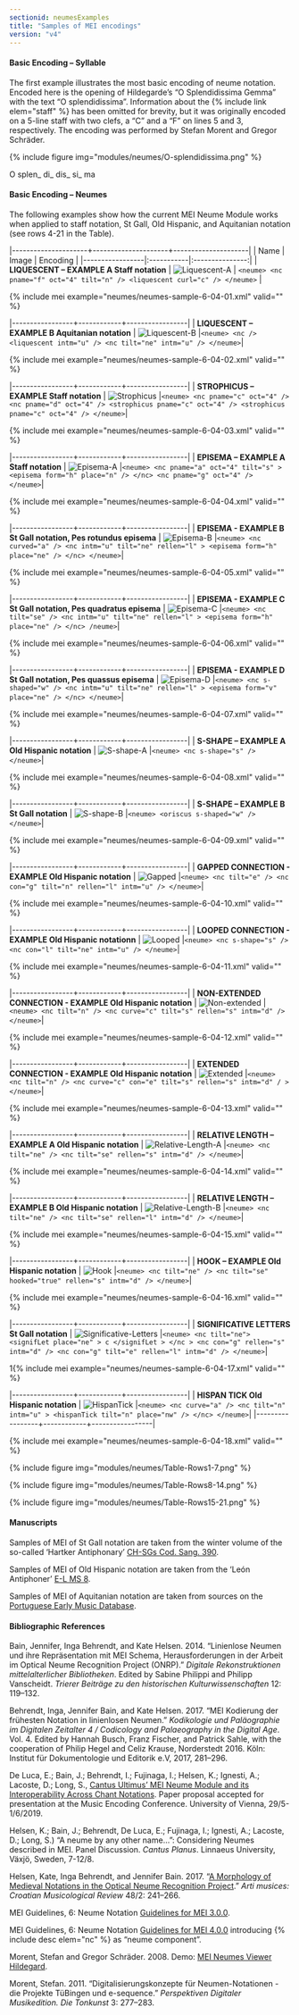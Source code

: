 ```yaml
---
sectionid: neumesExamples
title: "Samples of MEI encodings"
version: "v4"
---
```


#### Basic Encoding – Syllable 

The first example illustrates the most basic encoding of neume notation. Encoded here is the opening of Hildegarde’s “O Splendidissima Gemma” with the text “O splendidissima”. Information about the {% include link elem="staff" %} has been omitted for brevity, but it was originally encoded on a 5-line staff with two clefs, a “C” and a “F” on lines 5 and 3, respectively. The encoding was performed by Stefan Morent and Gregor Schräder.

{% include figure img="modules/neumes/O-splendidissima.png" %}

<layer>
   <syllable>
      <syl n="initial">
         <rend color="red"> O </rend>
      </syl>
      <neume>
         <nc oct="3" pname="c"/>
         <nc intm="d" oct="2" pname="b"/>
         <nc intm="u" oct="3" pname="c"/>
      </neume>
   </syllable>
   <syllable>
      <syl>splen_ </syl>
      <neume>
         <nc oct="3" pname="g"/>
         <nc oct="3" pname="e"/>
      </neume>
      <neume>
         <nc oct="3" pname="d"/>
         <nc oct="3" pname="f"/>
      </neume>
   </syllable>
   <syllable>
      <syl>di_ </syl>
      <neume>
         <nc tilt="n" oct="3" pname="f"/>
         <nc tilt="se" con="g" oct="3" pname="d"/>
         <nc tilt="se" con="g" oct="3" pname="c"/>
      </neume>
   </syllable>
   <syllable>
      <syl>dis_ </syl>
      <neume>
         <nc tilt="n" oct="3" pname="e"/>
      </neume>
   </syllable>
   <syllable>
      <syl>si_ </syl>
      <neume>
         <nc oct="2" pname="a"/>
         <nc con="g" oct="2" pname="b"/>
         <nc con="g" tilt="n" oct="3" pname="d"/>
      </neume>
   </syllable>
   <syllable>
      <syl>ma </syl>
      <neume>
         <nc oct="2" pname="b"/>
         <nc oct="2" pname="a"/>
      </neume>
   </syllable>
</layer>


#### Basic Encoding – Neumes

The following examples show how the current MEI Neume Module works when applied to staff notation, St Gall, Old Hispanic, and Aquitanian notation (see rows 4-21 in the Table).



|---------------------+---------------------+---------------------|
| Name            | Image      |        Encoding |
|-----------------|:-----------|:---------------:|
| **LIQUESCENT – EXAMPLE A Staff notation**  |  ![Liquescent-A](/guidelines/images/v4/modules/neumes/LIQUESCENT–ExampleA.png "Example A") | `<neume> <nc pname="f" oct="4" tilt="n" /> <liquescent curl="c" /> </neume>` |

{% include mei example="neumes/neumes-sample-6-04-01.xml" valid="" %}

|-----------------+------------+-----------------|
| **LIQUESCENT – EXAMPLE B Aquitanian notation**     |  ![Liquescent-B](/guidelines/images/v4/modules/neumes/LIQUESCENT-ExampleB.png "Example B") |`<neume> <nc /> <liquescent intm="u" /> <nc tilt="ne" intm="u" /> </neume>`|

{% include mei example="neumes/neumes-sample-6-04-02.xml" valid="" %}

|-----------------+------------+-----------------|
| **STROPHICUS – EXAMPLE Staff notation**     |  ![Strophicus](/guidelines/images/v4/modules/neumes/strophicus.png "Strophicus") |`<neume> <nc pname="c" oct="4" /> <nc pname="d" oct="4" /> <strophicus pname="c" oct="4" /> <strophicus pname="c" oct="4" /> </neume>`|

{% include mei example="neumes/neumes-sample-6-04-03.xml" valid="" %}

|-----------------+------------+-----------------|
| **EPISEMA – EXAMPLE A Staff notation**     |  ![Episema-A](/guidelines/images/v4/modules/neumes/episema.png "Example A") |`<neume> <nc pname="a" oct="4" tilt="s" > <episema form="h" place="n" /> </nc> <nc pname="g" oct="4" /> </neume>`|

{% include mei example="neumes/neumes-sample-6-04-04.xml" valid="" %}

|-----------------+------------+-----------------|
| **EPISEMA - EXAMPLE B St Gall notation, Pes rotundus episema**     |  ![Episema-B](/guidelines/images/v4/modules/neumes/episemaB.png "Example B") |`<neume> <nc curved="a" /> <nc intm="u" tilt="ne" rellen="l" > <episema form="h" place="ne" /> </nc> </neume>`|

{% include mei example="neumes/neumes-sample-6-04-05.xml" valid="" %}

|-----------------+------------+-----------------|
| **EPISEMA - EXAMPLE C St Gall notation, Pes quadratus episema**     |  ![Episema-C](/guidelines/images/v4/modules/neumes/episemaC.png "Example C") |`<neume> <nc tilt="se" /> <nc intm="u" tilt="ne" rellen="l" > <episema form="h" place="ne" /> </nc> /neume>`|

{% include mei example="neumes/neumes-sample-6-04-06.xml" valid="" %}

|-----------------+------------+-----------------|
| **EPISEMA - EXAMPLE D St Gall notation, Pes quassus episema**     |  ![Episema-D](/guidelines/images/v4/modules/neumes/episemaD.png "Example D") |`<neume> <nc s-shaped="w" /> <nc intm="u" tilt="ne" rellen="l" > <episema form="v" place="ne" /> </nc> </neume>`|

{% include mei example="neumes/neumes-sample-6-04-07.xml" valid="" %}

|-----------------+------------+-----------------|
| **S-SHAPE – EXAMPLE A Old Hispanic notation**     |  ![S-shape-A](/guidelines/images/v4/modules/neumes/s-shape.png "Example A") |`<neume> <nc s-shape="s" /> </neume>`|

{% include mei example="neumes/neumes-sample-6-04-08.xml" valid="" %}

|-----------------+------------+-----------------|
| **S-SHAPE – EXAMPLE B St Gall notation**     |  ![S-shape-B](/guidelines/images/v4/modules/neumes/s-shapeB.png "Example B") |`<neume> <oriscus s-shaped="w" /> </neume>`|

{% include mei example="neumes/neumes-sample-6-04-09.xml" valid="" %}

|-----------------+------------+-----------------|
| **GAPPED CONNECTION - EXAMPLE Old Hispanic notation**     |  ![Gapped](/guidelines/images/v4/modules/neumes/gapped.png "Gapped") |`<neume> <nc tilt="e" /> <nc con="g" tilt="n" rellen="l" intm="u" /> </neume>`|

{% include mei example="neumes/neumes-sample-6-04-10.xml" valid="" %}

|-----------------+------------+-----------------|
| **LOOPED CONNECTION - EXAMPLE Old Hispanic notationn**     |  ![Looped](/guidelines/images/v4/modules/neumes/looped.png "Looped") |`<neume> <nc s-shape="s" /> <nc con="l" tilt="ne" intm="u" /> </neume>`|

{% include mei example="neumes/neumes-sample-6-04-11.xml" valid="" %}

|-----------------+------------+-----------------|
| **NON-EXTENDED CONNECTION - EXAMPLE Old Hispanic notation**     |  ![Non-extended](/guidelines/images/v4/modules/neumes/non-extended.png "Non-extended connection") |`<neume> <nc tilt="n" /> <nc curve="c" tilt="s" rellen="s" intm="d" /> </neume>`|

{% include mei example="neumes/neumes-sample-6-04-12.xml" valid="" %}

|-----------------+------------+-----------------|
| **EXTENDED CONNECTION - EXAMPLE Old Hispanic notation**     |  ![Extended](/guidelines/images/v4/modules/neumes/extended.png "Extended") |`<neume> <nc tilt="n" /> <nc curve="c" con="e" tilt="s" rellen="s" intm="d" / > </neume>`|

{% include mei example="neumes/neumes-sample-6-04-13.xml" valid="" %}

|-----------------+------------+-----------------|
| **RELATIVE LENGTH – EXAMPLE A Old Hispanic notation**     |  ![Relative-Length-A](/guidelines/images/v4/modules/neumes/rellenA.png "Example A") |`<neume> <nc tilt="ne" /> <nc tilt="se" rellen="s" intm="d" /> </neume>`|

{% include mei example="neumes/neumes-sample-6-04-14.xml" valid="" %}

|-----------------+------------+-----------------|
| **RELATIVE LENGTH – EXAMPLE B Old Hispanic notation**     |  ![Relative-Length-B](/guidelines/images/v4/modules/neumes/rellenL.png "Example B") |`<neume> <nc tilt="ne" /> <nc tilt="se" rellen="l" intm="d" /> </neume>`|

{% include mei example="neumes/neumes-sample-6-04-15.xml" valid="" %}

|-----------------+------------+-----------------|
| **HOOK – EXAMPLE Old Hispanic notation**     |  ![Hook](/guidelines/images/v4/modules/neumes/hooked.png "Hook") |`<neume> <nc tilt="ne" /> <nc tilt="se" hooked="true" rellen="s" intm="d" /> </neume>`|

{% include mei example="neumes/neumes-sample-6-04-16.xml" valid="" %}

|-----------------+------------+-----------------|
| **SIGNIFICATIVE LETTERS St Gall notation**     |  ![Significative-Letters](/guidelines/images/v4/modules/neumes/signifLet.png "Significative Letters") |`<neume> <nc tilt="ne"> <signifLet place="ne" > c </signifLet > </nc > <nc con="g" rellen="s" intm="d" /> <nc con="g" tilt="e" rellen="l" intm="d" /> </neume>`|

1{% include mei example="neumes/neumes-sample-6-04-17.xml" valid="" %}

|-----------------+------------+-----------------|
| **HISPAN TICK Old Hispanic notation**     |  ![HispanTick](/guidelines/images/v4/modules/neumes/hispanTick.png "Hispan tick") |`<neume> <nc curve="a" /> <nc tilt="n" intm="u" > <hispanTick tilt="n" place="nw" /> </nc> </neume>`|
|-----------------+------------+-----------------|

{% include mei example="neumes/neumes-sample-6-04-18.xml" valid="" %}


{% include figure img="modules/neumes/Table-Rows1-7.png" %}

{% include figure img="modules/neumes/Table-Rows8-14.png" %}

{% include figure img="modules/neumes/Table-Rows15-21.png" %}



#### Manuscripts

Samples of MEI of St Gall notation are taken from the winter volume of the so-called ‘Hartker Antiphonary’ [CH-SGs Cod. Sang. 390](https://www.e-codices.unifr.ch/en/list/one/csg/0359).

Samples of MEI of Old Hispanic notation are taken from the ‘León Antiphoner’ [E-L MS 8](https://bvpb.mcu.es/es/catalogo_imagenes/grupo.cmd?path=26408).

Samples of MEI of Aquitanian notation are taken from sources on the [Portuguese Early Music Database](pemdatabase.eu).

#### Bibliographic References

Bain, Jennifer, Inga Behrendt, and Kate Helsen. 2014. “Linienlose Neumen und ihre Repräsentation mit MEI Schema, Herausforderungen in der Arbeit im Optical Neume Recognition Project (ONRP).” _Digitale Rekonstruktionen mittelalterlicher Bibliotheken_. Edited by Sabine Philippi and Philipp Vanscheidt. _Trierer Beiträge zu den historischen Kulturwissenschaften_ 12: 119–132.

Behrendt, Inga, Jennifer Bain, and Kate Helsen. 2017. “MEI Kodierung der frühesten Notation in linienlosen Neumen.” _Kodikologie und Paläographie im Digitalen Zeitalter 4 / Codicology and Palaeography in the Digital Age_. Vol. 4. Edited by Hannah Busch, Franz Fischer, and Patrick Sahle, with the cooperation of Philip Hegel and Celiz Krause, Norderstedt 2016. Köln: Institut für Dokumentologie und Editorik e.V, 2017, 281–296.

De Luca, E.; Bain, J.; Behrendt, I.; Fujinaga, I.; Helsen, K.; Ignesti, A.; Lacoste, D.; Long, S., [Cantus Ultimus’ MEI Neume Module and its Interoperability Across Chant Notations](https://music-encoding.org/conference/2019/abstracts_mec2019/MEI%202019_De%20Luca%20et%20alii.pdf). Paper proposal accepted for presentation at the Music Encoding Conference. University of Vienna, 29/5-1/6/2019.

Helsen, K.; Bain, J.; Behrendt, De Luca, E.; Fujinaga, I.; Ignesti, A.; Lacoste, D.; Long, S.) “A neume by any other name…”: Considering Neumes described in MEI. Panel Discussion. _Cantus Planus_. Linnaeus University, Växjö, Sweden, 7-12/8.

Helsen, Kate, Inga Behrendt, and Jennifer Bain. 2017. “[A Morphology of Medieval Notations in the Optical Neume Recognition Project](https://hrcak.srce.hr/index.php?show=clanak&id_clanak_jezik=284211).” _Arti musices: Croatian Musicological Review_ 48/2: 241–266.

MEI Guidelines, 6: Neume Notation [Guidelines for MEI 3.0.0](https://music-encoding.org/guidelines/v3/content/neumes.html).

MEI Guidelines, 6: Neume Notation [Guidelines for MEI 4.0.0](https://music-encoding.org/guidelines/v4/content/neumes.html) introducing {% include desc elem="nc" %} as “neume component”.

Morent, Stefan and Gregor Schräder. 2008. Demo: [MEI Neumes Viewer Hildegard](http://www.dimused.uni-tuebingen.de/hildegard/?SCREEN=1560x686).

Morent, Stefan. 2011. “Digitalisierungskonzepte für Neumen-Notationen - die Projekte TüBingen und e-sequence.” _Perspektiven Digitaler Musikedition. Die Tonkunst_ 3: 277–283.
